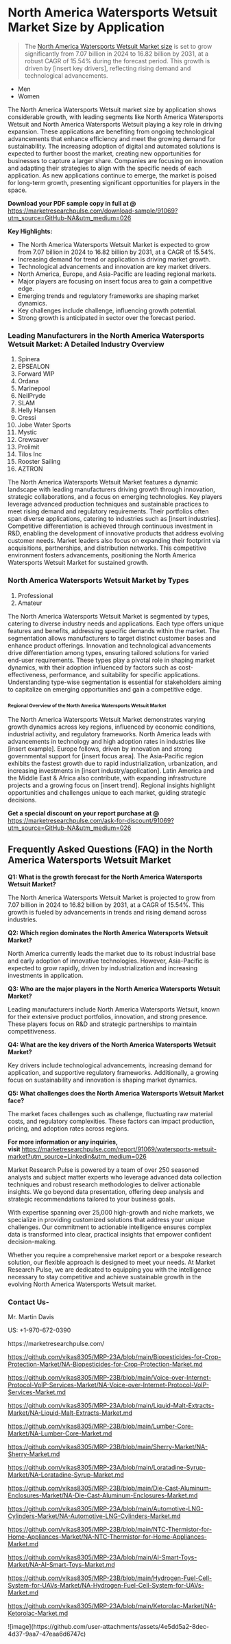 
<h1>North America Watersports Wetsuit Market&nbsp;Size by Application</h1><blockquote><p>The <a href="https://marketresearchpulse.com/download-sample/91069?utm_source=GitHub-NA&amp;utm_medium=026">North America Watersports Wetsuit Market size</a> is set to grow significantly from 7.07 billion in 2024 to 16.82 billion by 2031, at a robust CAGR of 15.54% during the forecast period. This growth is driven by [insert key drivers], reflecting rising demand and technological advancements.</p></blockquote><ul><li>Men<li> Women</li></ul><p>The North America Watersports Wetsuit market size by application shows considerable growth, with leading segments like North America Watersports Wetsuit and North America Watersports Wetsuit playing a key role in driving expansion. These applications are benefiting from ongoing technological advancements that enhance efficiency and meet the growing demand for sustainability. The increasing adoption of digital and automated solutions is expected to further boost the market, creating new opportunities for businesses to capture a larger share. Companies are focusing on innovation and adapting their strategies to align with the specific needs of each application. As new applications continue to emerge, the market is poised for long-term growth, presenting significant opportunities for players in the space.</p><p><strong>Download your PDF sample copy in full at @ </strong><a href="https://marketresearchpulse.com/download-sample/91069?utm_source=GitHub-NA&amp;utm_medium=026">https://marketresearchpulse.com/download-sample/91069?utm_source=GitHub-NA&amp;utm_medium=026</a></p><p><strong>Key Highlights: </strong></p><ul><li>The North America Watersports Wetsuit Market is expected to grow from 7.07 billion in 2024 to 16.82 billion by 2031, at a CAGR of 15.54%.</li><li>Increasing demand for trend or application is driving market growth.</li><li>Technological advancements and innovation are key market drivers.</li><li>North America, Europe, and Asia-Pacific are leading regional markets.</li><li>Major players are focusing on insert focus area to gain a competitive edge.</li><li>Emerging trends and regulatory frameworks are shaping market dynamics.</li><li>Key challenges include challenge, influencing growth potential.</li><li>Strong growth is anticipated in sector over the forecast period.</li></ul><h3>Leading Manufacturers in the North America Watersports Wetsuit Market: A Detailed Industry Overview</h3><ol><li>Spinera</li><li>EPSEALON</li><li>Forward WIP</li><li>Ordana</li><li>Marinepool</li><li>NeilPryde</li><li>SLAM</li><li>Helly Hansen</li><li>Cressi</li><li>Jobe Water Sports</li><li>Mystic</li><li>Crewsaver</li><li>Prolimit</li><li>Tilos Inc</li><li>Rooster Sailing</li><li>AZTRON</li></ol><div class="flex max-w-full flex-col flex-grow"><div class="min-h-8 text-message flex w-full flex-col items-end gap-2 whitespace-normal break-words [.text-message+&amp;]:mt-5" dir="auto" data-message-author-role="assistant" data-message-id="fd8432e4-4910-450d-b182-61b7bfb0a01f" data-message-model-slug="gpt-4o"><div class="flex w-full flex-col gap-1 empty:hidden first:pt-[3px]"><div class="markdown prose w-full break-words dark:prose-invert light"><p>The North America Watersports Wetsuit Market features a dynamic landscape with leading manufacturers driving growth through innovation, strategic collaborations, and a focus on emerging technologies. Key players leverage advanced production techniques and sustainable practices to meet rising demand and regulatory requirements. Their portfolios often span diverse applications, catering to industries such as [insert industries]. Competitive differentiation is achieved through continuous investment in R&amp;D, enabling the development of innovative products that address evolving customer needs. Market leaders also focus on expanding their footprint via acquisitions, partnerships, and distribution networks. This competitive environment fosters advancements, positioning the North America Watersports Wetsuit Market for sustained growth.</p></div></div></div></div><h3>North America Watersports Wetsuit Market by Types</h3><ol><li>Professional<li> Amateur</li></ol><div class="flex max-w-full flex-col flex-grow"><div class="min-h-8 text-message flex w-full flex-col items-end gap-2 whitespace-normal break-words [.text-message+&amp;]:mt-5" dir="auto" data-message-author-role="assistant" data-message-id="084470be-0bb7-4664-bddf-5156b4f41249" data-message-model-slug="gpt-4o-mini"><div class="flex w-full flex-col gap-1 empty:hidden first:pt-[3px]"><div class="markdown prose w-full break-words dark:prose-invert light"><p>The North America Watersports Wetsuit Market is segmented by types, catering to diverse industry needs and applications. Each type offers unique features and benefits, addressing specific demands within the market. The segmentation allows manufacturers to target distinct customer bases and enhance product offerings. Innovation and technological advancements drive differentiation among types, ensuring tailored solutions for varied end-user requirements. These types play a pivotal role in shaping market dynamics, with their adoption influenced by factors such as cost-effectiveness, performance, and suitability for specific applications. Understanding type-wise segmentation is essential for stakeholders aiming to capitalize on emerging opportunities and gain a competitive edge.</p></div></div></div></div><h3><span style="font-size: 11px;">Regional Overview of the North America Watersports Wetsuit Market</span></h3><div class="flex max-w-full flex-col flex-grow"><div class="min-h-8 text-message flex w-full flex-col items-end gap-2 whitespace-normal break-words [.text-message+&amp;]:mt-5" dir="auto" data-message-author-role="assistant" data-message-id="e9038762-ce64-4e30-91c9-9bd413514231" data-message-model-slug="gpt-4o-mini"><div class="flex w-full flex-col gap-1 empty:hidden first:pt-[3px]"><div class="markdown prose w-full break-words dark:prose-invert light"><p>The North America Watersports Wetsuit Market demonstrates varying growth dynamics across key regions, influenced by economic conditions, industrial activity, and regulatory frameworks. North America leads with advancements in technology and high adoption rates in industries like [insert example]. Europe follows, driven by innovation and strong governmental support for [insert focus area]. The Asia-Pacific region exhibits the fastest growth due to rapid industrialization, urbanization, and increasing investments in [insert industry/application]. Latin America and the Middle East &amp; Africa also contribute, with expanding infrastructure projects and a growing focus on [insert trend]. Regional insights highlight opportunities and challenges unique to each market, guiding strategic decisions.</p></div></div></div></div><p><strong>Get a special discount on your report purchase at @ </strong><a href="https://marketresearchpulse.com/ask-for-discount/91069?utm_source=GitHub-NA&amp;utm_medium=026">https://marketresearchpulse.com/ask-for-discount/91069?utm_source=GitHub-NA&amp;utm_medium=026</a></p><h2>Frequently Asked Questions (FAQ) in the North America Watersports Wetsuit Market</h2><p><strong>Q1: What is the growth forecast for the North America Watersports Wetsuit Market?</strong></p><p>The North America Watersports Wetsuit Market is projected to grow from 7.07 billion in 2024 to 16.82 billion by 2031, at a CAGR of 15.54%. This growth is fueled by advancements in trends and rising demand across industries.</p><p><strong>Q2: Which region dominates the North America Watersports Wetsuit Market?</strong></p><p>North America currently leads the market due to its robust industrial base and early adoption of innovative technologies. However, Asia-Pacific is expected to grow rapidly, driven by industrialization and increasing investments in application.</p><p><strong>Q3: Who are the major players in the North America Watersports Wetsuit Market?</strong></p><p>Leading manufacturers include North America Watersports Wetsuit, known for their extensive product portfolios, innovation, and strong presence. These players focus on R&amp;D and strategic partnerships to maintain competitiveness.</p><p><strong>Q4: What are the key drivers of the North America Watersports Wetsuit Market?</strong></p><p>Key drivers include technological advancements, increasing demand for application, and supportive regulatory frameworks. Additionally, a growing focus on sustainability and innovation is shaping market dynamics.</p><p><strong>Q5: What challenges does the North America Watersports Wetsuit Market face?</strong></p><p>The market faces challenges such as challenge, fluctuating raw material costs, and regulatory complexities. These factors can impact production, pricing, and adoption rates across regions.</p><p><strong>For more information or any inquiries, visit&nbsp;</strong><a href="https://marketresearchpulse.com/report/91069/watersports-wetsuit-market?utm_source=Linkedin&utm_medium=026">https://marketresearchpulse.com/report/91069/watersports-wetsuit-market?utm_source=Linkedin&utm_medium=026</a></p><p>Market Research Pulse is powered by a team of over 250 seasoned analysts and subject matter experts who leverage advanced data collection techniques and robust research methodologies to deliver actionable insights. We go beyond data presentation, offering deep analysis and strategic recommendations tailored to your business goals.</p><p>With expertise spanning over 25,000 high-growth and niche markets, we specialize in providing customized solutions that address your unique challenges. Our commitment to actionable intelligence ensures complex data is transformed into clear, practical insights that empower confident decision-making.</p><p>Whether you require a comprehensive market report or a bespoke research solution, our flexible approach is designed to meet your needs. At Market Research Pulse, we are dedicated to equipping you with the intelligence necessary to stay competitive and achieve sustainable growth in the evolving North America Watersports Wetsuit market.</p><h3><strong>Contact Us-</strong></h3><p>Mr. Martin Davis</p><p>US: +1-970-672-0390</p><p>https://marketresearchpulse.com/</p><p><a href="https://github.com/vikas8305/MRP-23A/blob/main/Biopesticides-for-Crop-Protection-Market/NA-Biopesticides-for-Crop-Protection-Market.md">https://github.com/vikas8305/MRP-23A/blob/main/Biopesticides-for-Crop-Protection-Market/NA-Biopesticides-for-Crop-Protection-Market.md</a></p><p><a href="https://github.com/vikas8305/MRP-23B/blob/main/Voice-over-Internet-Protocol-VoIP-Services-Market/NA-Voice-over-Internet-Protocol-VoIP-Services-Market.md">https://github.com/vikas8305/MRP-23B/blob/main/Voice-over-Internet-Protocol-VoIP-Services-Market/NA-Voice-over-Internet-Protocol-VoIP-Services-Market.md</a></p><p><a href="https://github.com/vikas8305/MRP-23A/blob/main/Liquid-Malt-Extracts-Market/NA-Liquid-Malt-Extracts-Market.md">https://github.com/vikas8305/MRP-23A/blob/main/Liquid-Malt-Extracts-Market/NA-Liquid-Malt-Extracts-Market.md</a></p><p><a href="https://github.com/vikas8305/MRP-23B/blob/main/Lumber-Core-Market/NA-Lumber-Core-Market.md">https://github.com/vikas8305/MRP-23B/blob/main/Lumber-Core-Market/NA-Lumber-Core-Market.md</a></p><p><a href="https://github.com/vikas8305/MRP-23B/blob/main/Sherry-Market/NA-Sherry-Market.md">https://github.com/vikas8305/MRP-23B/blob/main/Sherry-Market/NA-Sherry-Market.md</a></p><p><a href="https://github.com/vikas8305/MRP-23A/blob/main/Loratadine-Syrup-Market/NA-Loratadine-Syrup-Market.md">https://github.com/vikas8305/MRP-23A/blob/main/Loratadine-Syrup-Market/NA-Loratadine-Syrup-Market.md</a></p><p><a href="https://github.com/vikas8305/MRP-23B/blob/main/Die-Cast-Aluminum-Enclosures-Market/NA-Die-Cast-Aluminum-Enclosures-Market.md">https://github.com/vikas8305/MRP-23B/blob/main/Die-Cast-Aluminum-Enclosures-Market/NA-Die-Cast-Aluminum-Enclosures-Market.md</a></p><p><a href="https://github.com/vikas8305/MRP-23A/blob/main/Automotive-LNG-Cylinders-Market/NA-Automotive-LNG-Cylinders-Market.md">https://github.com/vikas8305/MRP-23A/blob/main/Automotive-LNG-Cylinders-Market/NA-Automotive-LNG-Cylinders-Market.md</a></p><p><a href="https://github.com/vikas8305/MRP-23B/blob/main/NTC-Thermistor-for-Home-Appliances-Market/NA-NTC-Thermistor-for-Home-Appliances-Market.md">https://github.com/vikas8305/MRP-23B/blob/main/NTC-Thermistor-for-Home-Appliances-Market/NA-NTC-Thermistor-for-Home-Appliances-Market.md</a></p><p><a href="https://github.com/vikas8305/MRP-23A/blob/main/AI-Smart-Toys-Market/NA-AI-Smart-Toys-Market.md">https://github.com/vikas8305/MRP-23A/blob/main/AI-Smart-Toys-Market/NA-AI-Smart-Toys-Market.md</a></p><p><a href="https://github.com/vikas8305/MRP-23B/blob/main/Hydrogen-Fuel-Cell-System-for-UAVs-Market/NA-Hydrogen-Fuel-Cell-System-for-UAVs-Market.md">https://github.com/vikas8305/MRP-23B/blob/main/Hydrogen-Fuel-Cell-System-for-UAVs-Market/NA-Hydrogen-Fuel-Cell-System-for-UAVs-Market.md</a></p><p><a href="https://github.com/vikas8305/MRP-23A/blob/main/Ketorolac-Market/NA-Ketorolac-Market.md">https://github.com/vikas8305/MRP-23A/blob/main/Ketorolac-Market/NA-Ketorolac-Market.md</a></p>
![image](https://github.com/user-attachments/assets/4e5dd5a2-8dec-4d37-9aa7-47eaa6d6747c)
